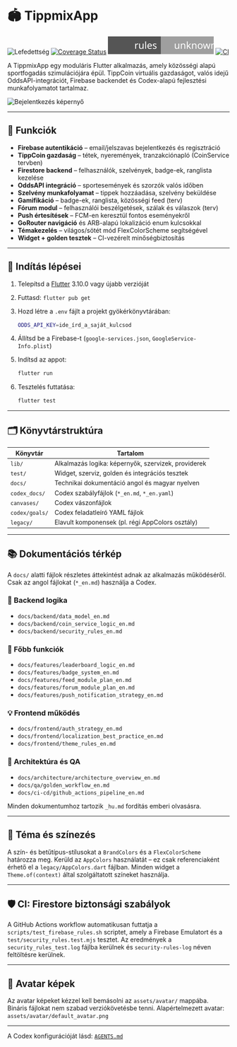 # 🏟️ TippmixApp

![Lefedettség](./badges/coverage.svg)
[![Coverage Status](https://codecov.io/gh/Muzsy/tippmixapp/branch/main/graph/badge.svg)](https://codecov.io/gh/Muzsy/tippmixapp)
[![Security Rules Coverage](coverage/security_rules_badge.svg)](coverage/security_rules_badge.svg)
[![CI](https://github.com/Muzsy/tippmixapp/actions/workflows/ci.yaml/badge.svg)](https://github.com/Muzsy/tippmixapp/actions/workflows/ci.yaml)

A TippmixApp egy moduláris Flutter alkalmazás, amely közösségi alapú sportfogadás szimulációjára épül.
TippCoin virtuális gazdaságot, valós idejű OddsAPI-integrációt, Firebase backendet és Codex-alapú fejlesztési munkafolyamatot tartalmaz.

![Bejelentkezés képernyő](docs/images/login_revamp_screenshot_v1.png)

---

## 🚀 Funkciók

- **Firebase autentikáció** – email/jelszavas bejelentkezés és regisztráció
- **TippCoin gazdaság** – tétek, nyeremények, tranzakciónapló (CoinService tervben)
- **Firestore backend** – felhasználók, szelvények, badge-ek, ranglista kezelése
- **OddsAPI integráció** – sportesemények és szorzók valós időben
- **Szelvény munkafolyamat** – tippek hozzáadása, szelvény beküldése
- **Gamifikáció** – badge-ek, ranglista, közösségi feed (terv)
- **Fórum modul** – felhasználói beszélgetések, szálak és válaszok (terv)
- **Push értesítések** – FCM-en keresztül fontos eseményekről
- **GoRouter navigáció** és ARB-alapú lokalizáció enum kulcsokkal
- **Témakezelés** – világos/sötét mód FlexColorScheme segítségével
- **Widget + golden tesztek** – CI-vezérelt minőségbiztosítás

---

## 🧪 Indítás lépései

1. Telepítsd a [Flutter](https://docs.flutter.dev/get-started/install) 3.10.0 vagy újabb verzióját
2. Futtasd: `flutter pub get`
3. Hozd létre a `.env` fájlt a projekt gyökérkönyvtárában:

   ```bash
   ODDS_API_KEY=ide_írd_a_saját_kulcsod
   ```

4. Állítsd be a Firebase-t (`google-services.json`, `GoogleService-Info.plist`)
5. Indítsd az appot:

   ```bash
   flutter run
   ```

6. Tesztelés futtatása:

   ```bash
   flutter test
   ```

---

## 🗂️ Könyvtárstruktúra

| Könyvtár       | Tartalom                                            |
| -------------- | --------------------------------------------------- |
| `lib/`         | Alkalmazás logika: képernyők, szervizek, providerek |
| `test/`        | Widget, szerviz, golden és integrációs tesztek      |
| `docs/`        | Technikai dokumentáció angol és magyar nyelven      |
| `codex_docs/`  | Codex szabályfájlok (`*_en.md`, `*_en.yaml`)        |
| `canvases/`    | Codex vászonfájlok                                  |
| `codex/goals/` | Codex feladatleíró YAML fájlok                      |
| `legacy/`      | Elavult komponensek (pl. régi AppColors osztály)    |

---

## 📚 Dokumentációs térkép

A `docs/` alatti fájlok részletes áttekintést adnak az alkalmazás működéséről.
Csak az angol fájlokat (`*_en.md`) használja a Codex.

### 🔨 Backend logika

- `docs/backend/data_model_en.md`
- `docs/backend/coin_service_logic_en.md`
- `docs/backend/security_rules_en.md`

### 🎯 Főbb funkciók

- `docs/features/leaderboard_logic_en.md`
- `docs/features/badge_system_en.md`
- `docs/features/feed_module_plan_en.md`
- `docs/features/forum_module_plan_en.md`
- `docs/features/push_notification_strategy_en.md`

### 💡 Frontend működés

- `docs/frontend/auth_strategy_en.md`
- `docs/frontend/localization_best_practice_en.md`
- `docs/frontend/theme_rules_en.md`

### 📐 Architektúra és QA

- `docs/architecture/architecture_overview_en.md`
- `docs/qa/golden_workflow_en.md`
- `docs/ci-cd/github_actions_pipeline_en.md`

Minden dokumentumhoz tartozik `_hu.md` fordítás emberi olvasásra.

---

## 🎨 Téma és színezés

A szín- és betűtípus-stílusokat a `BrandColors` és a `FlexColorScheme` határozza meg.
Kerüld az `AppColors` használatát – ez csak referenciaként érhető el a `legacy/AppColors.dart` fájlban.
Minden widget a `Theme.of(context)` által szolgáltatott színeket használja.

---

## 🛡️ CI: Firestore biztonsági szabályok

A GitHub Actions workflow automatikusan futtatja a `scripts/test_firebase_rules.sh` scriptet,
amely a Firebase Emulatort és a `test/security_rules.test.mjs` tesztet.
Az eredmények a `security_rules_test.log` fájlba kerülnek és `security-rules-log` néven feltöltésre kerülnek.

---

## 👤 Avatar képek

Az avatar képeket kézzel kell bemásolni az `assets/avatar/` mappába. Bináris fájlokat nem szabad verziókövetésbe tenni.
Alapértelmezett avatar: `assets/avatar/default_avatar.png`

---

A Codex konfigurációját lásd: [`AGENTS.md`](./AGENTS.md)

